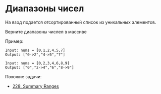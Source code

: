 # Диапазоны чисел

На взод подается отсортированный список из уникальных элементов.

Верните диапазоны числел в массиве

Пример:
```shell
Input: nums = [0,1,2,4,5,7]
Output: ["0->2","4->5","7"]
```


```shell
Input: nums = [0,2,3,4,6,8,9]
Output: ["0","2->4","6","8->9"]

```
Похожие задачи: 
- [228. Summary Ranges](https://leetcode.com/problems/summary-ranges/)